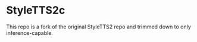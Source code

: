 # StyleTTS2c

This repo is a fork of the original StyleTTS2 repo and trimmed down to only inference-capable.
